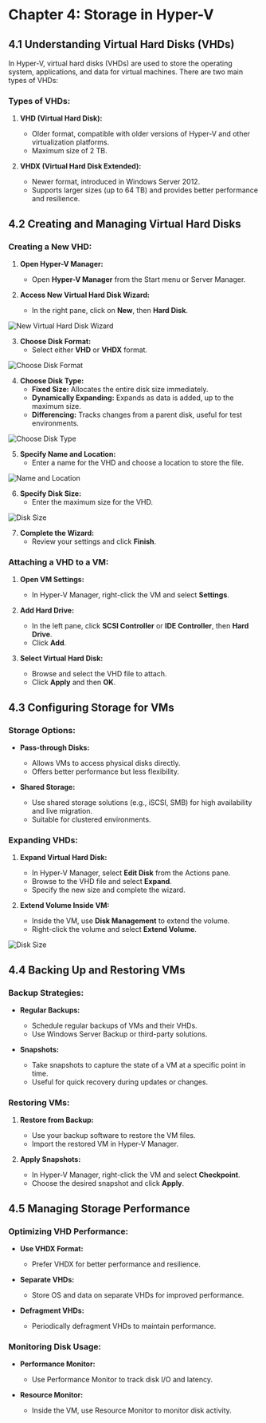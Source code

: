 # Chapter 4: Storage in Hyper-V

## 4.1 Understanding Virtual Hard Disks (VHDs)

In Hyper-V, virtual hard disks (VHDs) are used to store the operating system, applications, and data for virtual machines. There are two main types of VHDs:

### Types of VHDs:

1. **VHD (Virtual Hard Disk):**
   - Older format, compatible with older versions of Hyper-V and other virtualization platforms.
   - Maximum size of 2 TB.

2. **VHDX (Virtual Hard Disk Extended):**
   - Newer format, introduced in Windows Server 2012.
   - Supports larger sizes (up to 64 TB) and provides better performance and resilience.

## 4.2 Creating and Managing Virtual Hard Disks

### Creating a New VHD:

1. **Open Hyper-V Manager:**
   - Open **Hyper-V Manager** from the Start menu or Server Manager.

2. **Access New Virtual Hard Disk Wizard:**
   - In the right pane, click on **New**, then **Hard Disk**.

![New Virtual Hard Disk Wizard](https://mylemans.online/assets/img/Hyper-V-Guide/Chapter-04/Chapter-04-2-2.png)

3. **Choose Disk Format:**
   - Select either **VHD** or **VHDX** format.

![Choose Disk Format](https://mylemans.online/assets/img/Hyper-V-Guide/Chapter-04/Chapter-04-2-3.png)

4. **Choose Disk Type:**
   - **Fixed Size:** Allocates the entire disk size immediately.
   - **Dynamically Expanding:** Expands as data is added, up to the maximum size.
   - **Differencing:** Tracks changes from a parent disk, useful for test environments.

![Choose Disk Type](https://mylemans.online/assets/img/Hyper-V-Guide/Chapter-04/Chapter-04-2-4.png)

5. **Specify Name and Location:**
   - Enter a name for the VHD and choose a location to store the file.

![Name and Location](https://mylemans.online/assets/img/Hyper-V-Guide/Chapter-04/Chapter-04-2-5.png)

6. **Specify Disk Size:**
   - Enter the maximum size for the VHD.

![Disk Size](https://mylemans.online/assets/img/Hyper-V-Guide/Chapter-04/Chapter-04-2-6.png)

7. **Complete the Wizard:**
   - Review your settings and click **Finish**.

### Attaching a VHD to a VM:

1. **Open VM Settings:**
   - In Hyper-V Manager, right-click the VM and select **Settings**.

2. **Add Hard Drive:**
   - In the left pane, click **SCSI Controller** or **IDE Controller**, then **Hard Drive**.
   - Click **Add**.

3. **Select Virtual Hard Disk:**
   - Browse and select the VHD file to attach.
   - Click **Apply** and then **OK**.

## 4.3 Configuring Storage for VMs

### Storage Options:

- **Pass-through Disks:**
  - Allows VMs to access physical disks directly.
  - Offers better performance but less flexibility.

- **Shared Storage:**
  - Use shared storage solutions (e.g., iSCSI, SMB) for high availability and live migration.
  - Suitable for clustered environments.

### Expanding VHDs:

1. **Expand Virtual Hard Disk:**
   - In Hyper-V Manager, select **Edit Disk** from the Actions pane.
   - Browse to the VHD file and select **Expand**.
   - Specify the new size and complete the wizard.

2. **Extend Volume Inside VM:**
   - Inside the VM, use **Disk Management** to extend the volume.
   - Right-click the volume and select **Extend Volume**.

![Disk Size](https://mylemans.online/assets/img/Hyper-V-Guide/Chapter-04/Chapter-04-3-2.png)

## 4.4 Backing Up and Restoring VMs

### Backup Strategies:

- **Regular Backups:**
  - Schedule regular backups of VMs and their VHDs.
  - Use Windows Server Backup or third-party solutions.

- **Snapshots:**
  - Take snapshots to capture the state of a VM at a specific point in time.
  - Useful for quick recovery during updates or changes.

### Restoring VMs:

1. **Restore from Backup:**
   - Use your backup software to restore the VM files.
   - Import the restored VM in Hyper-V Manager.

2. **Apply Snapshots:**
   - In Hyper-V Manager, right-click the VM and select **Checkpoint**.
   - Choose the desired snapshot and click **Apply**.

## 4.5 Managing Storage Performance

### Optimizing VHD Performance:

- **Use VHDX Format:**
  - Prefer VHDX for better performance and resilience.
  
- **Separate VHDs:**
  - Store OS and data on separate VHDs for improved performance.

- **Defragment VHDs:**
  - Periodically defragment VHDs to maintain performance.

### Monitoring Disk Usage:

- **Performance Monitor:**
  - Use Performance Monitor to track disk I/O and latency.

- **Resource Monitor:**
  - Inside the VM, use Resource Monitor to monitor disk activity.
